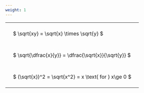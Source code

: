 ```yaml
---
weight: 1
---
```


<style type="text/css">
#T_3b50e th.col_heading {
  text-align: left;
  font-size: 1em;
}
#T_3b50e td {
  text-align: left;
  font-size: 1em;
  padding: 1.5em;
}
</style>
<table id="T_3b50e">
  <thead>
  </thead>
  <tbody>
    <tr>
      <td id="T_3b50e_row0_col0" class="data row0 col0" >$ \sqrt{xy} = \sqrt{x} \times \sqrt{y} $</td>
    </tr>
    <tr>
      <td id="T_3b50e_row1_col0" class="data row1 col0" >$ \sqrt{\dfrac{x}{y}} = \dfrac{\sqrt{x}}{\sqrt{y}} $</td>
    </tr>
    <tr>
      <td id="T_3b50e_row2_col0" class="data row2 col0" >$ (\sqrt{x})^2 = \sqrt{x^2} = x \text{ for } x\ge 0 $</td>
    </tr>
  </tbody>
</table>
